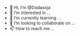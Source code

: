 - 👋 Hi, I’m @Dodaxoja
- 👀 I’m interested in ...
- 🌱 I’m currently learning ...
- 💞️ I’m looking to collaborate on ...
- 📫 How to reach me ...

<!---
Dodaxoja/Dodaxoja is a ✨ special ✨ repository because its `README.md` (this file) appears on your GitHub profile.
You can click the Preview link to take a look at your changes.
--->
